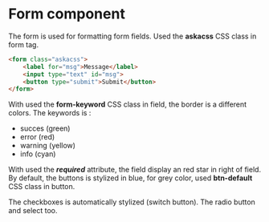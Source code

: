 # Form component

The form is used for formatting form fields.
Used the **askacss** CSS class in form tag.

```html
<form class="askacss">
    <label for="msg">Message</label>
    <input type="text" id="msg">
    <button type="submit">Submit</button>
</form>
```

With used the **form-keyword** CSS class in field, the border is a different colors.
The keywords is :
- succes (green)
- error (red)
- warning (yellow)
- info (cyan)

With used the ***required*** attribute, the field display an red star in right of field.
By default, the buttons is stylized in blue, for grey color,
used **btn-default** CSS class in button. 

The checkboxes is automatically stylized (switch button).
The radio button and select too.
